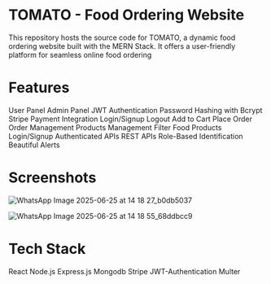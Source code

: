 # TOMATO - Food Ordering Website
This repository hosts the source code for TOMATO, a dynamic food ordering website built with the MERN Stack. It offers a user-friendly platform for seamless online food ordering
# Features
User Panel
Admin Panel
JWT Authentication
Password Hashing with Bcrypt
Stripe Payment Integration
Login/Signup
Logout
Add to Cart
Place Order
Order Management
Products Management
Filter Food Products
Login/Signup
Authenticated APIs
REST APIs
Role-Based Identification
Beautiful Alerts
# Screenshots
![WhatsApp Image 2025-06-25 at 14 18 27_b0db5037](https://github.com/user-attachments/assets/ddef31a6-2a82-46ad-86e9-f5036404a184)

![WhatsApp Image 2025-06-25 at 14 18 55_68ddbcc9](https://github.com/user-attachments/assets/7dc58052-572a-472a-b85f-c1ca5413edf0)
# Tech Stack
React
Node.js
Express.js
Mongodb
Stripe
JWT-Authentication
Multer



